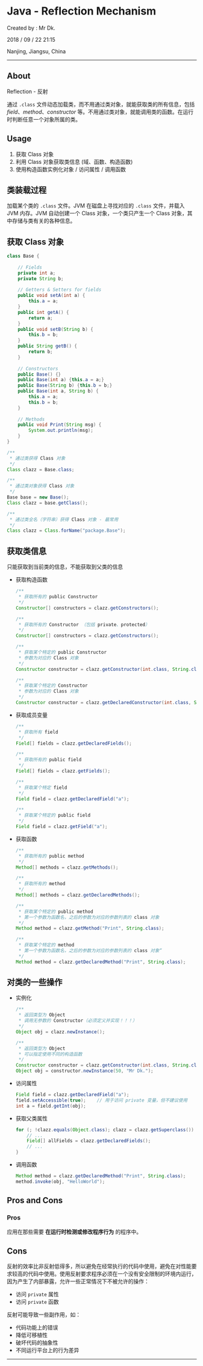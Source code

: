 # Java - Reflection Mechanism

Created by : Mr Dk.

2018 / 09 / 22 21:15

Nanjing, Jiangsu, China

---

## About

Reflection - 反射

通过 `.class` 文件动态加载类，而不用通过类对象，就能获取类的所有信息，包括 *field*、*method*、*constructor* 等。不用通过类对象，就能调用类的函数。在运行时判断任意一个对象所属的类。

## Usage

1. 获取 Class 对象
2. 利用 Class 对象获取类信息 (域、函数、构造函数)
3. 使用构造函数实例化对象 / 访问属性 / 调用函数

## 类装载过程

加载某个类的 `.class` 文件。JVM 在磁盘上寻找对应的 `.class` 文件，并载入 JVM 内存。JVM 自动创建一个 Class 对象，一个类只产生一个 Class 对象，其中存储与类有关的各种信息。

## 获取 Class 对象

```java
class Base {
    
    // Fields
    private int a;
    private String b;
    
    // Getters & Setters for fields
    public void setA(int a) {
        this.a = a;
    }
    public int getA() {
        return a;
    }
    public void setB(String b) {
        this.b = b;
    }
    public String getB() {
        return b;
    }
    
    // Constructors
    public Base() {}
    public Base(int a) {this.a = a;}
    public Base(String b) {this.b = b;}
    public Base(int a, String b) {
        this.a = a;
        this.b = b;
    }
    
    // Methods
    public void Print(String msg) {
        System.out.println(msg);
    }
}
```

```java
/**
 * 通过类获得 Class 对象
 */
Class clazz = Base.class;

/**
 * 通过类对象获得 Class 对象
 */
Base base = new Base();
Class clazz = base.getClass();

/**
 * 通过类全名（字符串）获得 Class 对象 - 最常用
 */
Class clazz = Class.forName("package.Base");
```

## 获取类信息

只能获取到当前类的信息，不能获取到父类的信息

* 获取构造函数

  ```java
  /**
   * 获取所有的 public Constructor
   */
  Constructor[] constructors = clazz.getConstructors();
  
  /**
   * 获取所有的 Constructor （包括 private、protected）
   */
  Constructor[] constructors = clazz.getConstructors();
  
  /**
   * 获取某个特定的 public Constructor
   * 参数为对应的 Class 对象
   */
  Constructor constructor = clazz.getConstructor(int.class, String.class);
  
  /**
   * 获取某个特定的 Constructor
   * 参数为对应的 Class 对象
   */
  Constructor constructor = clazz.getDeclaredConstructor(int.class, String.class);
  ```

* 获取成员变量

  ```java
  /**
   * 获取所有 field
   */
  Field[] fields = clazz.getDeclaredFields();
  
  /**
   * 获取所有的 public field
   */
  Field[] fields = clazz.getFields();
  
  /**
   * 获取某个特定 field
   */
  Field field = clazz.getDeclaredField("a");
  
  /**
   * 获取某个特定的 public field
   */
  Field field = clazz.getField("a");
  ```

* 获取函数

  ```java
  /**
   * 获取所有的 public method
   */
  Method[] methods = clazz.getMethods();
  
  /**
   * 获取所有的 method
   */
  Method[] methods = clazz.getDeclaredMethods();
  
  /**
   * 获取某个特定的 public method
   * 第一个参数为函数名，之后的参数为对应的参数列表的 class 对象
   */
  Method method = clazz.getMethod("Print", String.class);
  
  /**
   * 获取某个特定的 method
   * 第一个参数为函数名，之后的参数为对应的参数列表的 class 对象“
   */
  Method method = clazz.getDeclaredMethod("Print", String.class);
  ```

## 对类的一些操作

* 实例化

  ```java
  /**
   * 返回类型为 Object
   * 调用无参数的 Constructor（必须定义并实现！！！）
   */
  Object obj = clazz.newInstance();
  
  /**
   * 返回类型为 Object
   * 可以指定使用不同的构造函数
   */
  Constructor constructor = clazz.getConstructor(int.class, String.class);
  Object obj = constructor.newInstance(50, "Mr Dk.");
  ```

* 访问属性

  ```java
  Field field = clazz.getDeclaredField("a");
  field.setAccessible(true);    // 用于访问 private 变量，但不建议使用
  int a = field.getInt(obj);
  ```

* 获取父类属性

  ```java
  for (; !clazz.equals(Object.class); clazz = clazz.getSuperclass()) {
      // ...
      Field[] allFields = clazz.getDeclaredFields();
      // ...
  }
  ```

* 调用函数

  ```java
  Method method = clazz.getDeclaredMethod("Print", String.class);
  method.invoke(obj, "HelloWorld");
  ```

## Pros and Cons

### Pros

应用在那些需要 **在运行时检测或修改程序行为** 的程序中。

## Cons

反射的效率比非反射低得多，所以避免在经常执行的代码中使用，避免在对性能要求较高的代码中使用。使用反射要求程序必须在一个没有安全限制的环境内运行，因为产生了内部暴露，允许一些正常情况下不被允许的操作：

* 访问 `private` 属性
* 访问 `private` 函数

反射可能导致一些副作用，如：

* 代码功能上的错误
* 降低可移植性
* 破坏代码的抽象性
* 不同运行平台上的行为差异

---

